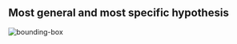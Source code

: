 ## Most general and most specific hypothesis

![bounding-box](https://user-images.githubusercontent.com/14202344/68599839-947cfe80-04b6-11ea-8c7d-caf565d25a34.png)

